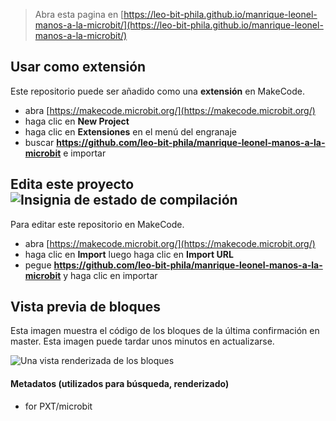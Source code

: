 
> Abra esta pagina en [https://leo-bit-phila.github.io/manrique-leonel-manos-a-la-microbit/](https://leo-bit-phila.github.io/manrique-leonel-manos-a-la-microbit/)

## Usar como extensión

Este repositorio puede ser añadido como una **extensión** en MakeCode.

* abra [https://makecode.microbit.org/](https://makecode.microbit.org/)
* haga clic en **New Project**
* haga clic en **Extensiones** en el menú del engranaje
* buscar **https://github.com/leo-bit-phila/manrique-leonel-manos-a-la-microbit** e importar

## Edita este proyecto ![Insignia de estado de compilación](https://github.com/leo-bit-phila/manrique-leonel-manos-a-la-microbit/workflows/MakeCode/badge.svg)

Para editar este repositorio en MakeCode.

* abra [https://makecode.microbit.org/](https://makecode.microbit.org/)
* haga clic en **Import** luego haga clic en **Import URL**
* pegue **https://github.com/leo-bit-phila/manrique-leonel-manos-a-la-microbit** y haga clic en importar

## Vista previa de bloques

Esta imagen muestra el código de los bloques de la última confirmación en master.
Esta imagen puede tardar unos minutos en actualizarse.

![Una vista renderizada de los bloques](https://github.com/leo-bit-phila/manrique-leonel-manos-a-la-microbit/raw/master/.github/makecode/blocks.png)

#### Metadatos (utilizados para búsqueda, renderizado)

* for PXT/microbit
<script src="https://makecode.com/gh-pages-embed.js"></script><script>makeCodeRender("{{ site.makecode.home_url }}", "{{ site.github.owner_name }}/{{ site.github.repository_name }}");</script>
